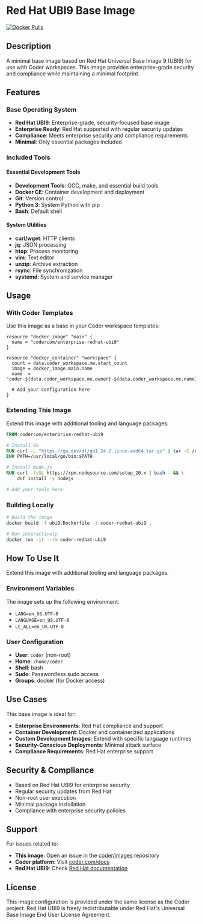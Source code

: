 # Red Hat UBI9 Base Image

[![Docker Pulls](https://img.shields.io/docker/pulls/codercom/enterprise-redhat-ubi9?label=codercom%2Fenterprise-redhat-ubi9)](https://hub.docker.com/r/codercom/enterprise-redhat-ubi9)

## Description

A minimal base image based on Red Hat Universal Base Image 9 (UBI9) for use with Coder workspaces. This image provides enterprise-grade security and compliance while maintaining a minimal footprint.

## Features

### Base Operating System

- **Red Hat UBI9**: Enterprise-grade, security-focused base image
- **Enterprise Ready**: Red Hat supported with regular security updates
- **Compliance**: Meets enterprise security and compliance requirements
- **Minimal**: Only essential packages included

### Included Tools

#### Essential Development Tools

- **Development Tools**: GCC, make, and essential build tools
- **Docker CE**: Container development and deployment
- **Git**: Version control
- **Python 3**: System Python with pip
- **Bash**: Default shell

#### System Utilities

- **curl/wget**: HTTP clients
- **jq**: JSON processing
- **htop**: Process monitoring
- **vim**: Text editor
- **unzip**: Archive extraction
- **rsync**: File synchronization
- **systemd**: System and service manager

## Usage

### With Coder Templates

Use this image as a base in your Coder workspace templates:

```hcl
resource "docker_image" "main" {
  name = "codercom/enterprise-redhat-ubi9"
}

resource "docker_container" "workspace" {
  count = data.coder_workspace.me.start_count
  image = docker_image.main.name
  name  = "coder-${data.coder_workspace.me.owner}-${data.coder_workspace.me.name}"
  
  # Add your configuration here
}
```

### Extending This Image

Extend this image with additional tooling and language packages:

```dockerfile
FROM codercom/enterprise-redhat-ubi9

# Install Go
RUN curl -L "https://go.dev/dl/go1.24.2.linux-amd64.tar.gz" | tar -C /usr/local -xz
ENV PATH=/usr/local/go/bin:$PATH

# Install Node.js
RUN curl -fsSL https://rpm.nodesource.com/setup_20.x | bash - && \
    dnf install -y nodejs

# Add your tools here
```

### Building Locally

```bash
# Build the image
docker build -f ubi9.Dockerfile -t coder-redhat-ubi9 .

# Run interactively
docker run -it --rm coder-redhat-ubi9
```

## How To Use It

Extend this image with additional tooling and language packages.

### Environment Variables

The image sets up the following environment:

- `LANG=en_US.UTF-8`
- `LANGUAGE=en_US.UTF-8`
- `LC_ALL=en_US.UTF-8`

### User Configuration

- **User**: `coder` (non-root)
- **Home**: `/home/coder`
- **Shell**: bash
- **Sudo**: Passwordless sudo access
- **Groups**: docker (for Docker access)

## Use Cases

This base image is ideal for:

- **Enterprise Environments**: Red Hat compliance and support
- **Container Development**: Docker and containerized applications
- **Custom Development Images**: Extend with specific language runtimes
- **Security-Conscious Deployments**: Minimal attack surface
- **Compliance Requirements**: Red Hat enterprise support

## Security & Compliance

- Based on Red Hat UBI9 for enterprise security
- Regular security updates from Red Hat
- Non-root user execution
- Minimal package installation
- Compliance with enterprise security policies

## Support

For issues related to:

- **This image**: Open an issue in the [coder/images](https://github.com/coder/images) repository
- **Coder platform**: Visit [coder.com/docs](https://coder.com/docs)
- **Red Hat UBI9**: Check [Red Hat documentation](https://access.redhat.com/documentation/en-us/red_hat_enterprise_linux/9)

## License

This image configuration is provided under the same license as the Coder project.
Red Hat UBI9 is freely redistributable under Red Hat's Universal Base Image End User License Agreement.
